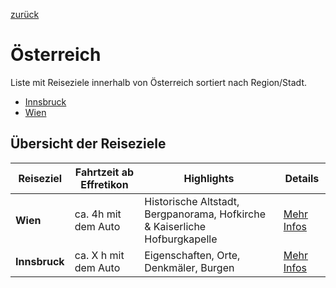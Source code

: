 [zurück](../../README.md)

# Österreich
Liste mit Reiseziele innerhalb von Österreich sortiert nach Region/Stadt.

- [Innsbruck](Innsbruck/Innsbruck.md)
- [Wien](Wien/Wien.md)

## Übersicht der Reiseziele

| Reiseziel      | Fahrtzeit ab Effretikon | Highlights                                         | Details                          |
|----------------|-------------------------|---------------------------------------------------|-----------------------------------|
| **Wien**       | ca. 4h mit dem Auto | Historische Altstadt, Bergpanorama, Hofkirche & Kaiserliche Hofburgkapelle | [Mehr Infos](Innsbruck/Innsbruck.md)        |
| **Innsbruck**| ca. X h mit dem Auto | Eigenschaften, Orte, Denkmäler, Burgen | [Mehr Infos](Wien/Wien.md)        |
